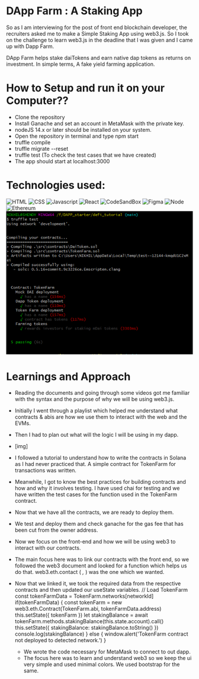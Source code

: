 # DApp Farm : A Staking App

So as I am interviewing for the post of front end blockchain developer, the recruiters asked me to make a Simple Staking App using web3.js. So I took on the challenge to learn web3.js
in the deadline that I was given and I came up with Dapp Farm.

DApp Farm helps stake daiTokens and earn native dap tokens as returns on investment.
In simple terms, A fake yield farming application.


# How to Setup and run it on your Computer??

- Clone the repository
- Install Ganache and set an account in MetaMask with the       private key.
- nodeJS 14.x or later should be installed on your system.
- Open the repository in terminal and type npm start
- truffle compile
- truffle migrate --reset
- truffle test (To check the test cases that we have created)
- The app should start at localhost:3000

# Technologies used:

![HTML](https://img.shields.io/badge/HTML5-E34F26?style=for-the-badge&logo=html5&logoColor=white)
![CSS](https://img.shields.io/badge/CSS3-1572B6?style=for-the-badge&logo=css3&logoColor=white)
![Javascript](https://img.shields.io/badge/JavaScript-323330?style=for-the-badge&logo=javascript&logoColor=F7DF1E)
![React](https://img.shields.io/badge/React-20232A?style=for-the-badge&logo=react&logoColor=61DAFB)
![CodeSandBox](https://img.shields.io/badge/Codesandbox-000000?style=for-the-badge&logo=CodeSandbox&logoColor=white)
![Figma](https://img.shields.io/badge/Figma-F24E1E?style=for-the-badge&logo=figma&logoColor=white)
![Node](https://img.shields.io/badge/npm-CB3837?style=for-the-badge&logo=npm&logoColor=white)
![Ethereum](https://img.shields.io/badge/Ethereum-3C3C3D?style=for-the-badge&logo=Ethereum&logoColor=white)
![test-img](https://github.com/Shenoy07/Staking_App/blob/main/src/test-img.PNG)

# Learnings and Approach

- Reading the documents and going through some videos got me familiar with the syntax and the purpose of why we will be using web3.js.
- Initially I went through a playlist which helped me understand what contracts & abis are how we use them to interact with the web and the EVMs.
- Then I had to plan out what will the logic I will be using in my dapp.
- [img]
- I followed a tutorial to understand how to write the contracts in Solana as I had never practiced that. A simple contract for TokenFarm for transactions was written.
- Meanwhile, I got to know the best practices for building contracts and how and why it involves testing. I have used chai for testing and we have written the test cases for the function used in the  TokenFarm contract.
- Now that we have all the contracts, we are ready to deploy them.
- We test and deploy them and check ganache for the gas fee that has been cut from the owner address.
- Now we focus on the front-end and how we will be using web3 to interact with our contracts.
- The main focus here was to link our contracts with the front end, so we followed the web3 document and looked for a function which helps us do that. web3.eth.contact ( _,_ ) was the one which we wanted.

- Now that we linked it, we took the required data from the respective contracts and then updated our useState variables.
  // Load TokenFarm
  const tokenFarmData = TokenFarm.networks[networkId]
  if(tokenFarmData) {
    const tokenFarm = new web3.eth.Contract(TokenFarm.abi, tokenFarmData.address)
    this.setState({ tokenFarm })
    let stakingBalance = await tokenFarm.methods.stakingBalance(this.state.account).call()
    this.setState({ stakingBalance: stakingBalance.toString() })
    console.log(stakingBalance)
  } else {
    window.alert('TokenFarm contract not deployed to detected network.')
  }

  - We wrote the code necessary for MetaMask to connect to out dapp.
  - The focus here was to learn and understand web3 so we keep the ui very simple and used minimal colors. We used bootstrap for the same.
  